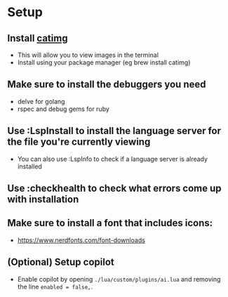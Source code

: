 # Setup

## Install [catimg](https://github.com/posva/catimg)
- This will allow you to view images in the terminal
- Install using your package manager (eg brew install catimg)

## Make sure to install the debuggers you need
- delve for golang
- rspec and debug gems for ruby

## Use :LspInstall to install the language server for the file you're currently viewing
- You can also use :LspInfo to check if a language server is already installed

## Use :checkhealth to check what errors come up with installation

## Make sure to install a font that includes icons:
- https://www.nerdfonts.com/font-downloads

## (Optional) Setup copilot
- Enable copilot by opening `./lua/custom/plugins/ai.lua` and removing the line `enabled = false,`.

